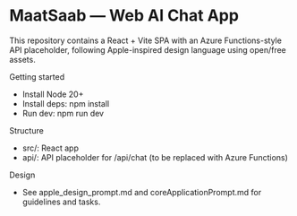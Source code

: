 # MaatSaab — Web AI Chat App

This repository contains a React + Vite SPA with an Azure Functions-style API placeholder, following Apple-inspired design language using open/free assets.

Getting started
- Install Node 20+
- Install deps: npm install
- Run dev: npm run dev

Structure
- src/: React app
- api/: API placeholder for /api/chat (to be replaced with Azure Functions)

Design
- See apple_design_prompt.md and coreApplicationPrompt.md for guidelines and tasks.

